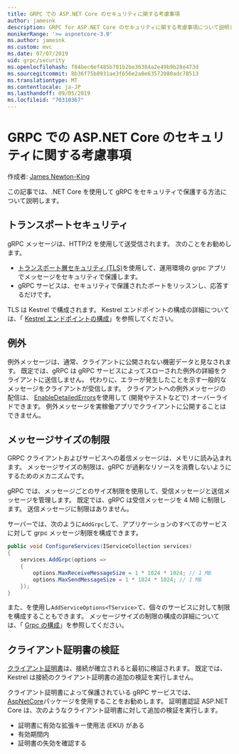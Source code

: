 ```yaml
---
title: GRPC での ASP.NET Core のセキュリティに関する考慮事項
author: jamesnk
description: GRPC for ASP.NET Core のセキュリティに関する考慮事項について説明します。
monikerRange: '>= aspnetcore-3.0'
ms.author: jamesnk
ms.custom: mvc
ms.date: 07/07/2019
uid: grpc/security
ms.openlocfilehash: f84bec0ef485b701b2be36384a2e49b9b28e473d
ms.sourcegitcommit: 8b36f75b8931ae3f656e2a8e63572080adc78513
ms.translationtype: MT
ms.contentlocale: ja-JP
ms.lasthandoff: 09/05/2019
ms.locfileid: "70310367"
---
```

# <a name="security-considerations-in-grpc-for-aspnet-core"></a>GRPC での ASP.NET Core のセキュリティに関する考慮事項

作成者: [James Newton-King](https://twitter.com/jamesnk)

この記事では、.NET Core を使用して gRPC をセキュリティで保護する方法について説明します。

## <a name="transport-security"></a>トランスポートセキュリティ

gRPC メッセージは、HTTP/2 を使用して送受信されます。 次のことをお勧めします。

* [トランスポート層セキュリティ (TLS)](https://tools.ietf.org/html/rfc5246)を使用して、運用環境の grpc アプリでメッセージをセキュリティで保護します。
* gRPC サービスは、セキュリティで保護されたポートをリッスンし、応答するだけです。

TLS は Kestrel で構成されます。 Kestrel エンドポイントの構成の詳細については、「 [Kestrel エンドポイントの構成](xref:fundamentals/servers/kestrel#endpoint-configuration)」を参照してください。

## <a name="exceptions"></a>例外

例外メッセージは、通常、クライアントに公開されない機密データと見なされます。 既定では、gRPC は gRPC サービスによってスローされた例外の詳細をクライアントに送信しません。 代わりに、エラーが発生したことを示す一般的なメッセージをクライアントが受信します。 クライアントへの例外メッセージの配信は、 [EnableDetailedErrors](xref:grpc/configuration#configure-services-options)を使用して (開発やテストなどで) オーバーライドできます。 例外メッセージを実稼働アプリでクライアントに公開することはできません。

## <a name="message-size-limits"></a>メッセージサイズの制限

GRPC クライアントおよびサービスへの着信メッセージは、メモリに読み込まれます。 メッセージサイズの制限は、gRPC が過剰なリソースを消費しないようにするためのメカニズムです。

gRPC では、メッセージごとのサイズ制限を使用して、受信メッセージと送信メッセージを管理します。 既定では、gRPC は受信メッセージを 4 MB に制限します。 送信メッセージに制限はありません。

サーバーでは、次のように`AddGrpc`して、アプリケーションのすべてのサービスに対して grpc メッセージ制限を構成できます。

```csharp
public void ConfigureServices(IServiceCollection services)
{
    services.AddGrpc(options =>
    {
        options.MaxReceiveMessageSize = 1 * 1024 * 1024; // 1 MB
        options.MaxSendMessageSize = 1 * 1024 * 1024; // 1 MB
    });
}
```

また、を使用し`AddServiceOptions<TService>`て、個々のサービスに対して制限を構成することもできます。 メッセージサイズの制限の構成の詳細については、「 [Grpc の構成](xref:grpc/configuration)」を参照してください。

## <a name="client-certificate-validation"></a>クライアント証明書の検証

[クライアント証明書](https://tools.ietf.org/html/rfc5246#section-7.4.4)は、接続が確立されると最初に検証されます。 既定では、Kestrel は接続のクライアント証明書の追加の検証を実行しません。

クライアント証明書によって保護されている gRPC サービスでは、 [AspNetCore](xref:security/authentication/certauth)パッケージを使用することをお勧めします。 証明書認証 ASP.NET Core は、次のようなクライアント証明書に対して追加の検証を実行します。

* 証明書に有効な拡張キー使用法 (EKU) がある
* 有効期間内
* 証明書の失効を確認する
